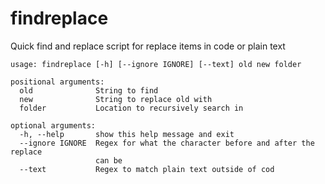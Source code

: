 # findreplace
Quick find and replace script for replace items in code or plain text

```
usage: findreplace [-h] [--ignore IGNORE] [--text] old new folder

positional arguments:
  old              String to find
  new              String to replace old with
  folder           Location to recursively search in

optional arguments:
  -h, --help       show this help message and exit
  --ignore IGNORE  Regex for what the character before and after the replace
                   can be
  --text           Regex to match plain text outside of cod
```
